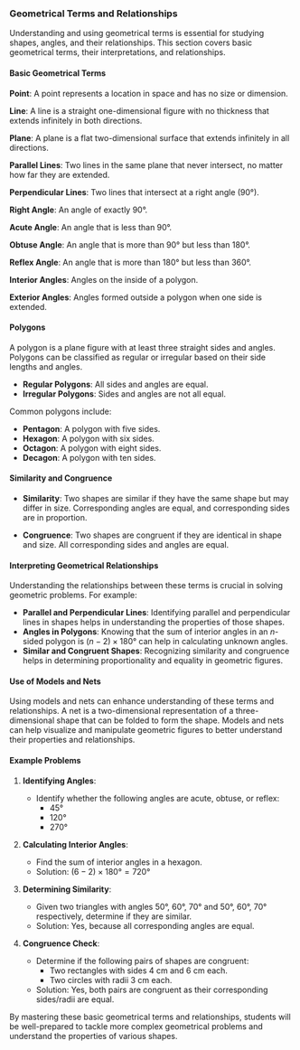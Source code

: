 ### Geometrical Terms and Relationships

Understanding and using geometrical terms is essential for studying shapes, angles, and their relationships. This section covers basic geometrical terms, their interpretations, and relationships.

#### Basic Geometrical Terms

**Point**: A point represents a location in space and has no size or dimension.

**Line**: A line is a straight one-dimensional figure with no thickness that extends infinitely in both directions.

**Plane**: A plane is a flat two-dimensional surface that extends infinitely in all directions.

**Parallel Lines**: Two lines in the same plane that never intersect, no matter how far they are extended.

**Perpendicular Lines**: Two lines that intersect at a right angle (90°).

**Right Angle**: An angle of exactly 90°.

**Acute Angle**: An angle that is less than 90°.

**Obtuse Angle**: An angle that is more than 90° but less than 180°.

**Reflex Angle**: An angle that is more than 180° but less than 360°.

**Interior Angles**: Angles on the inside of a polygon.

**Exterior Angles**: Angles formed outside a polygon when one side is extended.

#### Polygons

A polygon is a plane figure with at least three straight sides and angles. Polygons can be classified as regular or irregular based on their side lengths and angles.

- **Regular Polygons**: All sides and angles are equal.
- **Irregular Polygons**: Sides and angles are not all equal.

Common polygons include:

- **Pentagon**: A polygon with five sides.
- **Hexagon**: A polygon with six sides.
- **Octagon**: A polygon with eight sides.
- **Decagon**: A polygon with ten sides.

#### Similarity and Congruence

- **Similarity**: Two shapes are similar if they have the same shape but may differ in size. Corresponding angles are equal, and corresponding sides are in proportion.

- **Congruence**: Two shapes are congruent if they are identical in shape and size. All corresponding sides and angles are equal.

#### Interpreting Geometrical Relationships

Understanding the relationships between these terms is crucial in solving geometric problems. For example:

- **Parallel and Perpendicular Lines**: Identifying parallel and perpendicular lines in shapes helps in understanding the properties of those shapes.
- **Angles in Polygons**: Knowing that the sum of interior angles in an $n$-sided polygon is $(n-2) \times 180°$ can help in calculating unknown angles.
- **Similar and Congruent Shapes**: Recognizing similarity and congruence helps in determining proportionality and equality in geometric figures.

#### Use of Models and Nets

Using models and nets can enhance understanding of these terms and relationships. A net is a two-dimensional representation of a three-dimensional shape that can be folded to form the shape. Models and nets can help visualize and manipulate geometric figures to better understand their properties and relationships.

#### Example Problems

1. **Identifying Angles**:
   - Identify whether the following angles are acute, obtuse, or reflex:
     - 45°
     - 120°
     - 270°

2. **Calculating Interior Angles**:
   - Find the sum of interior angles in a hexagon.
   - Solution: $(6-2) \times 180° = 720°$

3. **Determining Similarity**:
   - Given two triangles with angles 50°, 60°, 70° and 50°, 60°, 70° respectively, determine if they are similar.
   - Solution: Yes, because all corresponding angles are equal.

4. **Congruence Check**:
   - Determine if the following pairs of shapes are congruent:
     - Two rectangles with sides 4 cm and 6 cm each.
     - Two circles with radii 3 cm each.
   - Solution: Yes, both pairs are congruent as their corresponding sides/radii are equal.

By mastering these basic geometrical terms and relationships, students will be well-prepared to tackle more complex geometrical problems and understand the properties of various shapes.
